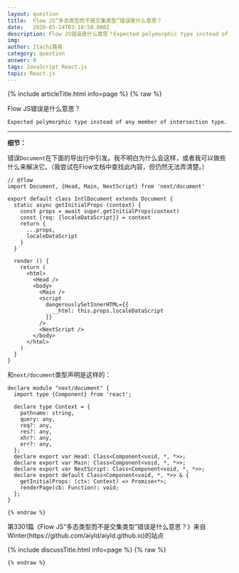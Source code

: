 ```yaml
---
layout: question
title:  Flow JS“多态类型而不是交集类型”错误是什么意思？
date:   2020-03-24T03:18:50.000Z
description: Flow JS错误是什么意思？Expected polymorphic type instead of any member of intersect...
img: 
author: Itachi路易
category: question
answer: 0
tags: JavaScript React.js
topic: React.js
---
```

<div class="article-root">
  <div class="article">
    {% include articleTitle.html info=page %}
    {% raw %}
    <div class="article-content"><p><font style="vertical-align: inherit;"><font style="vertical-align: inherit;">Flow JS错误是什么意思？</font></font></p>

<p><code>Expected polymorphic type instead of any member of intersection type.</code></p>

<hr>

<p><strong><font style="vertical-align: inherit;"><font style="vertical-align: inherit;">细节：</font></font></strong></p>

<p><font style="vertical-align: inherit;"><font style="vertical-align: inherit;">错误</font></font><code>Document</code><font style="vertical-align: inherit;"><font style="vertical-align: inherit;">在下面的导出行中</font><font style="vertical-align: inherit;">引发</font><font style="vertical-align: inherit;">。</font><font style="vertical-align: inherit;">我不明白为什么会这样，或者我可以做些什么来解决它。</font><font style="vertical-align: inherit;">（我尝试在Flow文档中查找此内容，但仍然无法弄清楚。）</font></font></p>

<pre><code>// @flow<font></font>
import Document, {Head, Main, NextScript} from 'next/document'<font></font>
<font></font>
export default class IntlDocument extends Document {<font></font>
  static async getInitialProps (context) {<font></font>
    const props = await super.getInitialProps(context)<font></font>
    const {req: {localeDataScript}} = context<font></font>
    return {<font></font>
      ...props,<font></font>
      localeDataScript<font></font>
    }<font></font>
  }<font></font>
<font></font>
  render () {<font></font>
    return (<font></font>
      &lt;html&gt;<font></font>
        &lt;Head /&gt;<font></font>
        &lt;body&gt;<font></font>
          &lt;Main /&gt;<font></font>
          &lt;script<font></font>
            dangerouslySetInnerHTML={{<font></font>
              __html: this.props.localeDataScript<font></font>
            }}<font></font>
          /&gt;<font></font>
          &lt;NextScript /&gt;<font></font>
        &lt;/body&gt;<font></font>
      &lt;/html&gt;<font></font>
    )<font></font>
  }<font></font>
}<font></font>
</code></pre>

<p><font style="vertical-align: inherit;"><font style="vertical-align: inherit;">和</font></font><code>next/document</code><font style="vertical-align: inherit;"><font style="vertical-align: inherit;">类型声明是这样的：</font></font></p>

<pre><code>declare module "next/document" {<font></font>
  import type {Component} from 'react';<font></font>
<font></font>
  declare type Context = {<font></font>
    pathname: string,<font></font>
    query: any,<font></font>
    req?: any,<font></font>
    res?: any,<font></font>
    xhr?: any,<font></font>
    err?: any,<font></font>
  };<font></font>
  declare export var Head: Class&lt;Component&lt;void, *, *&gt;&gt;;<font></font>
  declare export var Main: Class&lt;Component&lt;void, *, *&gt;&gt;;<font></font>
  declare export var NextScript: Class&lt;Component&lt;void, *, *&gt;&gt;;<font></font>
  declare export default Class&lt;Component&lt;void, *, *&gt;&gt; &amp; {<font></font>
    getInitialProps: (ctx: Context) =&gt; Promise&lt;*&gt;;<font></font>
    renderPage(cb: Function): void;<font></font>
  };<font></font>
}<font></font>
</code></pre></div>
    {% endraw %}
  </div>
  <p class="winter_mark">第3301篇《Flow JS“多态类型而不是交集类型”错误是什么意思？》来自Winter(https://github.com/aiyld/aiyld.github.io)的站点</p>
  <div class="discuss-wrapper">
    {% include discussTitle.html info=page %}
    {% raw %}
    
    {% endraw %}
  </div>
<div>
